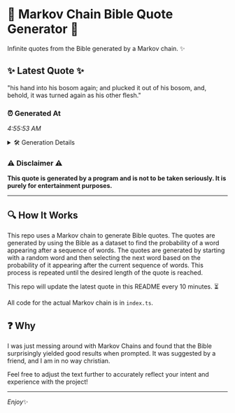 # 📖 Markov Chain Bible Quote Generator 📖

Infinite quotes from the Bible generated by a Markov chain. ✨

## ✨ Latest Quote ✨
"his hand into his bosom again; and plucked it out of his bosom, and, behold, it was turned again as his other flesh."

### ⏰ Generated At
*4:55:53 AM*

<details>
    <summary>🛠️ Generation Details</summary>
    <p>
        <strong>🌱 Seed:</strong> his<br>
        <strong>🔄 Iterations:</strong> 22<br>
        <strong>📜 Context History:</strong><br>[ his ]: hand<br>[ his, hand ]: into<br>[ his, hand, into ]: his<br>[ his, hand, into, his ]: bosom<br>[ his, hand, into, his, bosom ]: again;<br>[ his, hand, into, his, bosom, again; ]: and<br>[ hand, into, his, bosom, again;, and ]: plucked<br>[ into, his, bosom, again;, and, plucked ]: it<br>[ his, bosom, again;, and, plucked, it ]: out<br>[ bosom, again;, and, plucked, it, out ]: of<br>[ again;, and, plucked, it, out, of ]: his<br>[ and, plucked, it, out, of, his ]: bosom,<br>[ plucked, it, out, of, his, bosom, ]: and,<br>[ it, out, of, his, bosom,, and, ]: behold,<br>[ out, of, his, bosom,, and,, behold, ]: it<br>[ of, his, bosom,, and,, behold,, it ]: was<br>[ his, bosom,, and,, behold,, it, was ]: turned<br>[ bosom,, and,, behold,, it, was, turned ]: again<br>[ and,, behold,, it, was, turned, again ]: as<br>[ behold,, it, was, turned, again, as ]: his<br>[ it, was, turned, again, as, his ]: other<br>[ was, turned, again, as, his, other ]: flesh.<br>
    </p>
</details>

### ⚠️ Disclaimer ⚠️
**This quote is generated by a program and is not to be taken seriously. It is purely for entertainment purposes.**

---

## 🔍 How It Works

This repo uses a Markov chain to generate Bible quotes. The quotes are generated by using the Bible as a dataset to find the probability of a word appearing after a sequence of words. The quotes are generated by starting with a random word and then selecting the next word based on the probability of it appearing after the current sequence of words. This process is repeated until the desired length of the quote is reached.

This repo will update the latest quote in this README every 10 minutes. ⏳

All code for the actual Markov chain is in `index.ts`.

## ❓ Why

I was just messing around with Markov Chains and found that the Bible surprisingly yielded good results when prompted. 
It was suggested by a friend, and I am in no way christian.

Feel free to adjust the text further to accurately reflect your intent and experience with the project!

---

*Enjoy*✨
